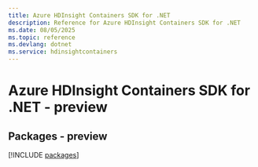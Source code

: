 ```yaml
---
title: Azure HDInsight Containers SDK for .NET
description: Reference for Azure HDInsight Containers SDK for .NET
ms.date: 08/05/2025
ms.topic: reference
ms.devlang: dotnet
ms.service: hdinsightcontainers
---
```

# Azure HDInsight Containers SDK for .NET - preview
## Packages - preview
[!INCLUDE [packages](hdinsight-containers-index.md)]